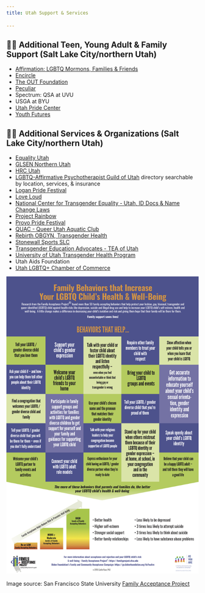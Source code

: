 ```yaml
---
title: Utah Support & Services

---
```


## 🏳️‍🌈 Additional Teen, Young Adult & Family Support (Salt Lake City/northern Utah)

- [Affirmation: LGBTQ Mormons, Families & Friends](https://affirmation.org)
- [Encircle](https://encircletogether.org)
- [The OUT Foundation](https://www.theout.foundation) 
- [Peculiar](https://www.thepeculiar.org) 
- Spectrum: QSA at UVU
- USGA at BYU
- [Utah Pride Center](https://utahpridecenter.org)
- [Youth Futures](https://www.youthfuturesutah.org) 

## 🏳️‍🌈 Additional Services & Organizations (Salt Lake City/northern Utah)

- [Equality Utah](www.equalityutah.org)
- [GLSEN Northern Utah](https://www.glsen.org/chapters/northern-utah-chapter) 
- [HRC Utah](www.hrcutah.org)
- [LGBTQ-Affirmative Psychotherapist Guild of Utah](http://lgbtqtherapists.com/directory.html) directory searchable by location, services, & insurance 
- [Logan Pride Festival](https://www.facebook.com/loganprideUT/)
- [Love Loud](https://loveloudfest.com/foundation)
- [National Center for Transgender Equality - Utah, ID Docs & Name Change Laws](https://transequality.org/documents/state/utah)
- [Project Rainbow](https://www.facebook.com/projectrainbowutah/?hc_location=ufi) 
- [Provo Pride Festival](https://www.provopride.org)
- [QUAC - Queer Utah Aquatic Club](https://www.quacquac.org) 
- [Rebirth OBGYN, Transgender Health](https://www.rebirthobgyn.com/services/transgender-health) 
- [Stonewall Sports SLC](http://www.stonewallsportsslc.org) 
- [Transgender Education Advocates - TEA of Utah](http://www.teaofutah.org)
- [University of Utah Transgender Health Program](http://healthcare.utah.edu/transgender-health)
- Utah Aids Foundation
- [Utah LGBTQ+ Chamber of Commerce](https://www.utahgaychamber.com)


![Image source: San Francisco State University Family Acceptance Project](/files/Acceptance_Poster_website.jpg)

Image source: San Francisco State University [Family Acceptance Project](https://familyproject.sfsu.edu)
